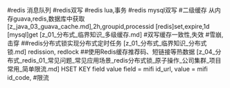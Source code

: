 #redis 消息队列
#redis双写
#redis lua,事务
#redis mysql双写
#二级缓存
[](https://juejin.cn/post/6844903747160637447#heading-5)
从内存guava,redis,数据库中获取
[z_java_03_guava_cache.md],2h,groupid,processid
[redis]set,expire,1d
[mysql]get
[z_01_分布式_临界知识_多级缓存.md]
#双写缓存一致性,失效
#雪崩,击穿
[](z_java_03_guava_cache.md)
##redis分布式锁实现分布式定时任务
[z_01_分布式_临界知识_分布式锁.md]
redission, redlock
##使用Redis缓存推荐码、短链接等热数据
[z_04_分布式_redis_01_常见问题_常见应用场景_redis分布式锁_原子操作_公司集群_项目常用_简单限流.md]
HSET KEY field value
field = mifi id_url,
value = mifi id_code,
#限流
